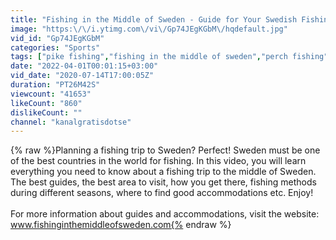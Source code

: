 ```yaml
---
title: "Fishing in the Middle of Sweden - Guide for Your Swedish Fishing Vacation"
image: "https:\/\/i.ytimg.com\/vi\/Gp74JEgKGbM\/hqdefault.jpg"
vid_id: "Gp74JEgKGbM"
categories: "Sports"
tags: ["pike fishing","fishing in the middle of sweden","perch fishing"]
date: "2022-04-01T00:01:15+03:00"
vid_date: "2020-07-14T17:00:05Z"
duration: "PT26M42S"
viewcount: "41653"
likeCount: "860"
dislikeCount: ""
channel: "kanalgratisdotse"
---
```

{% raw %}Planning a fishing trip to Sweden? Perfect! Sweden must be one of the best countries in the world for fishing. In this video, you will learn everything you need to know about a fishing trip to the middle of Sweden. The best guides, the best area to visit, how you get there, fishing methods during different seasons, where to find good accommodations etc. Enjoy!<br /><br />For more information about guides and accommodations, visit the website:<br />www.fishinginthemiddleofsweden.com{% endraw %}
